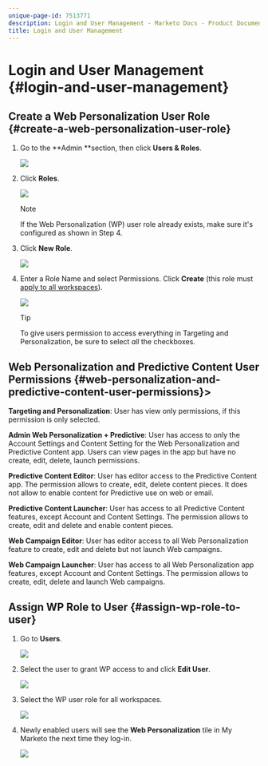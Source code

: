 ```yaml
---
unique-page-id: 7513771
description: Login and User Management - Marketo Docs - Product Documentation
title: Login and User Management
---
```


# Login and User Management {#login-and-user-management}

## Create a Web Personalization User Role {#create-a-web-personalization-user-role}

1. Go to the **Admin **section, then click **Users & Roles**.

   ![](assets/image2015-4-28-19-3a50-3a49.png)

1. Click **Roles**.

   ![](assets/image2015-4-28-19-3a57-3a58.png)

   >[!NOTE]
   >
   >If the Web Personalization (WP) user role already exists, make sure it's configured as shown in Step 4.

1. Click **New Role**.

   ![](assets/three-1.png)

1. Enter a Role Name and select Permissions. Click **Create** (this role must [apply to all workspaces](http://docs.marketo.com/display/DOCS/Managing+Marketo+Users#ManagingMarketoUsers-CreateUsers)).

   ![](assets/four.png)

   >[!TIP]
   >
   >To give users permission to access everything in Targeting and Personalization, be sure to select *all* the checkboxes.

## Web Personalization and Predictive Content User Permissions {#web-personalization-and-predictive-content-user-permissions}>

**Targeting and Personalization**: User has view only permissions, if this permission is only selected.

**Admin Web Personalization + Predictive**: User has access to only the Account Settings and Content Setting for the Web Personalization and Predictive Content app. Users can view pages in the app but have no create, edit, delete, launch permissions.

**Predictive Content Editor**: User has editor access to the Predictive Content app. The permission allows to create, edit, delete content pieces. It does not allow to enable content for Predictive use on web or email.

**Predictive Content Launcher**: User has access to all Predictive Content features, except Account and Content Settings. The permission allows to create, edit and delete and enable content pieces.

**Web Campaign Editor**: User has editor access to all Web Personalization feature to create, edit and delete but not launch Web campaigns.

**Web Campaign Launcher**: User has access to all Web Personalization app features, except Account and Content Settings. The permission allows to create, edit, delete and launch Web campaigns.

## Assign WP Role to User {#assign-wp-role-to-user}

1. Go to **Users**.

   ![](assets/image2015-4-29-11-3a31-3a3.png)

1. Select the user to grant WP access to and click **Edit User**.

   ![](assets/image2015-4-29-11-3a38-3a46.png)

1. Select the WP user role for all workspaces.

   ![](assets/seven.png)

1. Newly enabled users will see the **Web Personalization** tile in My Marketo the next time they log-in.

   ![](assets/eight.png)

